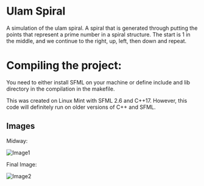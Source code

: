 # Ulam Spiral

A simulation of the ulam spiral. A spiral that is generated through putting the points that represent a prime number in a spiral structure. The start is 1 in the middle, and we continue to the right, up, left, then down and repeat.

# Compiling the project:

You need to either install SFML on your machine or define include and lib directory in the compilation in the makefile.

This was created on Linux Mint with SFML 2.6 and C++17. However, this code will definitely run on older versions of C++ and SFML.

## Images
Midway:

![Image1](rsc/image1.png)

Final Image:

![Image2](rsc/image2.png)